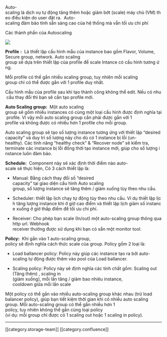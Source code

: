 Auto-scaling là dịch vụ tự động tăng thêm hoặc giảm bớt (scale) máy chủ (VM) theo điều kiện do user đặt ra.  Auto-scaling đảm bảo tính sẵn sàng cao của hệ thống mà vẫn tối ưu chi phí  

Các thành phần của Autoscaling  

![](images/storage/image2019-5-14_0-25-41.png)

 **Profile**  **:**  Là thiết lập cấu hình mẫu của instance bao gồm Flavor, Volume, Secure group, network. Auto scaling group sẽ dựa trên thiết lập của profile để scale Intance có cấu hình tương ứng.  

Mỗi profile có thể gắn nhiều scaling group, tuy nhiên mỗi scaling group chỉ có thể được gắn với 1 profile duy nhất.  

Cấu hình mẫu của profile sau khi tạo thành công không thể edit. Nếu có nhu cầu thay đổi thì bạn sẽ cần tạo profile mới.  

 **Auto Scaling group:**  Một auto scaling group sẽ gồm nhiều instances có cùng một loại cấu hình được định nghĩa tại profile. Vì vậy mỗi auto scaling group cần phải được gắn với 1 profile và không được có nhiều hơn 1 profile cho mỗi group.  

Auto scaling group sẽ tạo số lượng instance tương ứng với thiết lập “desired capacity” và duy trì số lượng này cho dù có 1 instance bị lỗi (un-healthy). Các tính năng “healthy check” & “Recover node” sẽ kiểm tra, terminate các instance bị lỗi đồng thời tạo instance mới, giúp cho số lượng instance luôn đảm bảo.  

 **Schedule:**  Component này sẽ xác định thời điểm nào auto-scale sẽ thực hiện, Có 3 cách thiết lập là:  


* Manual: Bằng cách thay đổi số “desired capacity” tại giao diện cấu hình Auto scaling group, số lượng instance sẽ tăng thêm / giảm xuống tùy theo nhu cầu.  


* Scheduler: thiết lập lịch chạy tự động tùy theo nhu cầu. Ví dụ thiết lập lịch tăng lượng instance khi ở giờ cao điểm và thiết lập lịch giảm số instance xuống ở giờ thấp điểm để tối ưu chi phí.  


* Receiver: Cho phép bạn scale (In/out) một auto-scaling group thông qua http url. Webhook receiver thường được sử dụng khi bạn có sẵn một monitor tool.  



 **Policy:**  Khi gắn vào 1 auto-scaling group, policy sẽ định nghĩa cách thức scale của group. Policy gồm 2 loại là:   


* Load ballancer policy: Policy này giúp các instance tạo ra bởi auto-scaling tự động được thêm vào pool của Load ballancer.  


* Scaling policy: Policy này sẽ định nghĩa các tính chất gồm: Scaling out (Tăng thêm) , scaling in (giảm xuống), mỗi lần tăng / giảm bao nhiêu instance, cooldown giữa mỗi lần scale 



Một policy có thể gắn vào nhiều auto-scaling group khác nhau (trừ load balancer policy), giúp bạn tiết kiệm thời gian khi có nhiều auto scaling group. Mỗi auto-scaling group có thể gắn nhiều hơn 1 policy, tuy nhiên không thể gắn cùng loại policy (ví dụ: mỗi group chỉ được có 1 scaling out hoặc 1 scaling in policy).  



*****

[[category.storage-team]] 
[[category.confluence]] 
